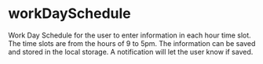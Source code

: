 # workDaySchedule
Work Day Schedule for the user to enter information in each hour time slot. The time slots are from the hours of 9 to 5pm. The information can be saved and stored in the local storage. A notification will let the user know if saved. 

